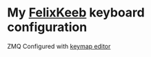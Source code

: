 # My [FelixKeeb](https://github.com/beekeeb/FelixKeeb) keyboard configuration

ZMQ Configured with [keymap editor](https://nickcoutsos.github.io/keymap-editor)
